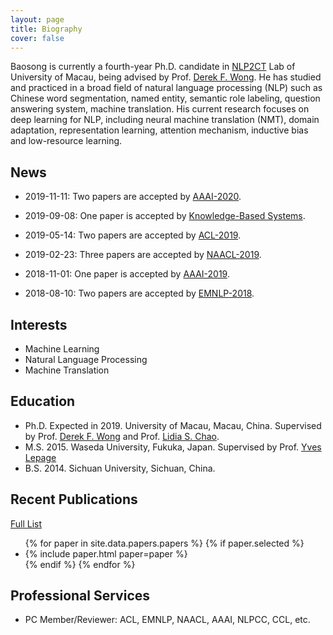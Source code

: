 ```yaml
---
layout: page
title: Biography
cover: false
---
```

Baosong is currently a fourth-year Ph.D. candidate in [NLP2CT](http://nlp2ct.cis.umac.mo/) Lab of University of Macau, being advised by Prof. [Derek F. Wong](https://www.fst.um.edu.mo/en/staff/fstfw.html). He has studied and practiced in a broad field of natural language processing (NLP) such as Chinese word segmentation, named entity, semantic role labeling, question answering system, machine translation. His current research focuses on deep learning for NLP, including neural machine translation (NMT),  domain adaptation, representation learning, attention mechanism, inductive bias and low-resource learning.

## News
* 2019-11-11: Two papers are accepted by [AAAI-2020](https://aaai.org/Conferences/AAAI-20/).

* 2019-09-08: One paper is accepted by [Knowledge-Based Systems](https://www.journals.elsevier.com/knowledge-based-systems).

* 2019-05-14: Two papers are accepted by [ACL-2019](http://www.acl2019.org/).

* 2019-02-23: Three papers are accepted by [NAACL-2019](https://naacl2019.org/).
 
* 2018-11-01: One paper is accepted by [AAAI-2019](https://aaai.org/Conferences/AAAI-19/).

* 2018-08-10: Two papers are accepted by [EMNLP-2018](https://emnlp2018.org/).

## Interests
* Machine Learning
* Natural Language Processing
* Machine Translation

## Education
* Ph.D. Expected in 2019. University of Macau, Macau, China.
  Supervised by Prof. [Derek F. Wong](https://www.fst.um.edu.mo/en/staff/fstfw.html) and Prof. [Lidia S. Chao](https://www.fst.um.edu.mo/en/staff/cds/lidiasc.html).
* M.S. 2015. Waseda University, Fukuka, Japan.
  Supervised by Prof. [Yves Lepage](https://www.waseda.jp/fsci/gips/other-en/2015/09/08/2164/)
* B.S. 2014. Sichuan University, Sichuan, China.

## Recent Publications
[Full List](/publications/)
<ul>
{% for paper in site.data.papers.papers %}
  {% if paper.selected %}
  <li>
  {% include paper.html paper=paper %}
  </li>
  {% endif %}
{% endfor %}
</ul>

## Professional Services
* PC Member/Reviewer: ACL, EMNLP, NAACL, AAAI, NLPCC, CCL, etc.
